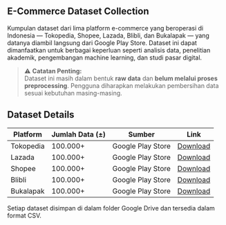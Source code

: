 ## E-Commerce Dataset Collection

Kumpulan dataset dari lima platform e-commerce yang beroperasi di Indonesia — Tokopedia, Shopee, Lazada, Blibli, dan Bukalapak — yang datanya diambil langsung dari Google Play Store. Dataset ini dapat dimanfaatkan untuk berbagai keperluan seperti analisis data, penelitian akademik, pengembangan machine learning, dan studi pasar digital.

> ⚠️ **Catatan Penting:**  
> Dataset ini masih dalam bentuk **raw data** dan **belum melalui proses preprocessing**. Pengguna diharapkan melakukan pembersihan data sesuai kebutuhan masing-masing.

## Dataset Details

| Platform   | Jumlah Data (±)  | Sumber            | Link                                                                                             |
|------------|------------------|-------------------|--------------------------------------------------------------------------------------------------|
| Tokopedia  | 100.000+         | Google Play Store | [Download](https://drive.google.com/drive/folders/1di_dmJuTenoDe9ilVMOLqZYRTE572xdA?usp=sharing) |
| Lazada     | 100.000+         | Google Play Store | [Download](https://drive.google.com/drive/folders/1di_dmJuTenoDe9ilVMOLqZYRTE572xdA?usp=sharing) |
| Shopee     | 100.000+         | Google Play Store | [Download](https://drive.google.com/drive/folders/1frUoJprwLyN2A02eHK1n4P1Da2KsVysc?usp=sharing) |
| Blibli     | 100.000+         | Google Play Store | [Download](https://drive.google.com/drive/folders/1Pq_SUvGIoNyhVZD77D9Vm6P8x6-Xlol3?usp=sharing) |
| Bukalapak  | 100.000+         | Google Play Store | [Download](https://drive.google.com/drive/folders/1RZrtaCYdmk9qKL_btRAuoyUJXaOmzicT?usp=sharing) |

Setiap dataset disimpan di dalam folder Google Drive dan tersedia dalam format CSV.
